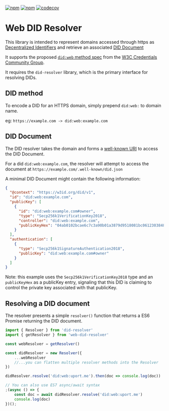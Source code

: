 [![npm](https://img.shields.io/npm/dt/web-did-resolver.svg)](https://www.npmjs.com/package/web-did-resolver)
[![npm](https://img.shields.io/npm/v/web-did-resolver.svg)](https://www.npmjs.com/package/web-did-resolver)
[![codecov](https://codecov.io/gh/decentralized-identity/web-did-resolver/branch/develop/graph/badge.svg)](https://codecov.io/gh/decentralized-identity/web-did-resolver)

# Web DID Resolver

This library is intended to represent domains accessed through https as
[Decentralized Identifiers](https://w3c.github.io/did-core/#identifier)
and retrieve an associated [DID Document](https://w3c.github.io/did-core/#did-document-properties)

It supports the proposed [`did:web` method spec](https://w3c-ccg.github.io/did-method-web/) from
the [W3C Credentials Community Group](https://w3c-ccg.github.io).

It requires the `did-resolver` library, which is the primary interface for resolving DIDs.

## DID method

To encode a DID for an HTTPS domain, simply prepend `did:web:` to domain name.

eg: `https://example.com -> did:web:example.com`

## DID Document

The DID resolver takes the domain and forms a [well-known URI](https://tools.ietf.org/html/rfc5785)
to access the DID Document.

For a did `did:web:example.com`, the resolver will attempt to access the document at
`https://example.com/.well-known/did.json`

A minimal DID Document might contain the following information:

```json
{
  "@context": "https://w3id.org/did/v1",
  "id": "did:web:example.com",
  "publicKey": [
    {
      "id": "did:web:example.com#owner",
      "type": "Secp256k1VerificationKey2018",
      "controller": "did:web:example.com",
      "publicKeyHex": "04ab0102bcae6c7c3a90b01a3879d9518081bc06123038488db9cb109b082a77d97ea3373e3dfde0eccd9adbdce11d0302ea5c098dbb0b310234c8689501749274"
    }
  ],
  "authentication": [
    {
      "type": "Secp256k1SignatureAuthentication2018",
      "publicKey": "did:web:example.com#owner"
    }
  ]
}
```

Note: this example uses the `Secp256k1VerificationKey2018` type and an `publicKeyHex` as a publicKey entry, signaling
that this DID is claiming to control the private key associated with that publicKey.

## Resolving a DID document

The resolver presents a simple `resolver()` function that returns a ES6 Promise returning the DID document.

```js
import { Resolver } from 'did-resolver'
import { getResolver } from 'web-did-resolver'

const webResolver = getResolver()

const didResolver = new Resolver({
    ...webResolver
    //...you can flatten multiple resolver methods into the Resolver
})

didResolver.resolve('did:web:uport.me').then(doc => console.log(doc))

// You can also use ES7 async/await syntax
;(async () => {
    const doc = await didResolver.resolve('did:web:uport.me')
    console.log(doc)
})();
```
